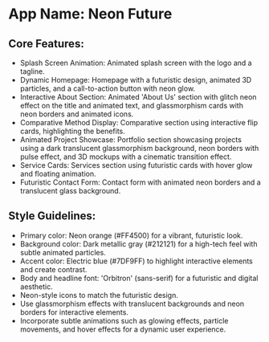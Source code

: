 # **App Name**: Neon Future

## Core Features:

- Splash Screen Animation: Animated splash screen with the logo and a tagline.
- Dynamic Homepage: Homepage with a futuristic design, animated 3D particles, and a call-to-action button with neon glow.
- Interactive About Section: Animated 'About Us' section with glitch neon effect on the title and animated text, and glassmorphism cards with neon borders and animated icons.
- Comparative Method Display: Comparative section using interactive flip cards, highlighting the benefits.
- Animated Project Showcase: Portfolio section showcasing projects using a dark translucent glassmorphism background, neon borders with pulse effect, and 3D mockups with a cinematic transition effect.
- Service Cards: Services section using futuristic cards with hover glow and floating animation.
- Futuristic Contact Form: Contact form with animated neon borders and a translucent glass background.

## Style Guidelines:

- Primary color: Neon orange (#FF4500) for a vibrant, futuristic look.
- Background color: Dark metallic gray (#212121) for a high-tech feel with subtle animated particles.
- Accent color: Electric blue (#7DF9FF) to highlight interactive elements and create contrast.
- Body and headline font: 'Orbitron' (sans-serif) for a futuristic and digital aesthetic.
- Neon-style icons to match the futuristic design.
- Use glassmorphism effects with translucent backgrounds and neon borders for interactive elements.
- Incorporate subtle animations such as glowing effects, particle movements, and hover effects for a dynamic user experience.